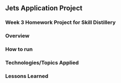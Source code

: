 ## Jets Application Project

### Week 3 Homework Project for Skill Distillery

### Overview




### How to run


### Technologies/Topics Applied


### Lessons Learned
